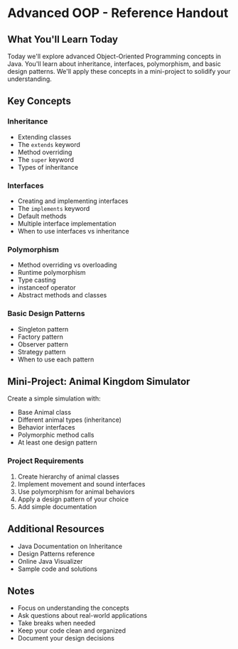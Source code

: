 # Advanced OOP - Reference Handout

## What You'll Learn Today
Today we'll explore advanced Object-Oriented Programming concepts in Java. You'll learn about inheritance, interfaces, polymorphism, and basic design patterns. We'll apply these concepts in a mini-project to solidify your understanding.

## Key Concepts

### Inheritance
- Extending classes
- The `extends` keyword
- Method overriding
- The `super` keyword
- Types of inheritance

### Interfaces
- Creating and implementing interfaces
- The `implements` keyword
- Default methods
- Multiple interface implementation
- When to use interfaces vs inheritance

### Polymorphism
- Method overriding vs overloading
- Runtime polymorphism
- Type casting
- instanceof operator
- Abstract methods and classes

### Basic Design Patterns
- Singleton pattern
- Factory pattern
- Observer pattern
- Strategy pattern
- When to use each pattern

## Mini-Project: Animal Kingdom Simulator
Create a simple simulation with:
- Base Animal class
- Different animal types (inheritance)
- Behavior interfaces
- Polymorphic method calls
- At least one design pattern

### Project Requirements
1. Create hierarchy of animal classes
2. Implement movement and sound interfaces
3. Use polymorphism for animal behaviors
4. Apply a design pattern of your choice
5. Add simple documentation

## Additional Resources
- Java Documentation on Inheritance
- Design Patterns reference
- Online Java Visualizer
- Sample code and solutions

## Notes
- Focus on understanding the concepts
- Ask questions about real-world applications
- Take breaks when needed
- Keep your code clean and organized
- Document your design decisions 